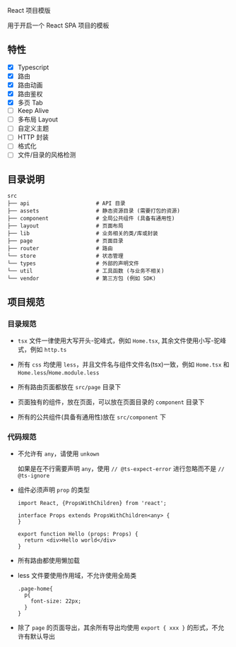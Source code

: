 React 项目模版

用于开启一个 React SPA 项目的模板

## 特性

- [x] Typescript
- [x] 路由
- [x] 路由动画
- [x] 路由鉴权
- [x] 多页 Tab
- [ ] Keep Alive
- [ ] 多布局 Layout
- [ ] 自定义主题
- [ ] HTTP 封装
- [ ] 格式化
- [ ] 文件/目录的风格检测

## 目录说明

```
src
├── api                     # API 目录
├── assets                  # 静态资源目录 (需要打包的资源)
├── component               # 全局公共组件 (具备有通用性)
├── layout                  # 页面布局
├── lib                     # 业务相关的类/库或封装
├── page                    # 页面目录
├── router                  # 路由
└── store                   # 状态管理
└── types                   # 外部的声明文件
└── util                    # 工具函数 (与业务不相关)
└── vendor                  # 第三方包 (例如 SDK)
```

## 项目规范

### 目录规范

- `tsx` 文件一律使用大写开头-驼峰式，例如 `Home.tsx`, 其余文件使用小写-驼峰式，例如 `http.ts`

- 所有 `css` 均使用 `less`，并且文件名与组件文件名(tsx)一致，例如 `Home.tsx` 和 `Home.less`/`Home.module.less`

- 所有路由页面都放在 `src/page` 目录下

- 页面独有的组件，放在页面，可以放在页面目录的 `component` 目录下

- 所有的公共组件(具备有通用性)放在 `src/component` 下

### 代码规范

- 不允许有 `any`，请使用 `unkown`

    如果是在不行需要声明 `any`，使用 `// @ts-expect-error` 进行忽略而不是 `// @ts-ignore`

- 组件必须声明 `prop` 的类型

    ```tsx
    import React, {PropsWithChildren} from 'react';
    
    interface Props extends PropsWithChildren<any> {
    }
    
    export function Hello (props: Props) {
      return <div>Hello world</div>
    }
    ```

- 所有路由都使用懒加载

- less 文件要使用作用域，不允许使用全局类

    ```less
    .page-home{
      p{
        font-size: 22px;  
      }
    }
    ```

- 除了 `page` 的页面导出，其余所有导出均使用 `export { xxx }` 的形式，不允许有默认导出
